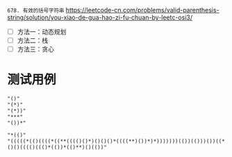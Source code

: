 
`678. 有效的括号字符串` https://leetcode-cn.com/problems/valid-parenthesis-string/solution/you-xiao-de-gua-hao-zi-fu-chuan-by-leetc-osi3/
- [ ] 方法一：动态规划
- [ ] 方法二：栈
- [ ] 方法三：贪心

# 测试用例

```
"()"
"(*)"
"(*))"
"***"
"())*"

"*(()"
"(((((*(()((((*((**(((()()*)()()()*((((**)())*)*)))))))(())(()))())((*()()(((()((()*(())*(()**)()(())"
```
